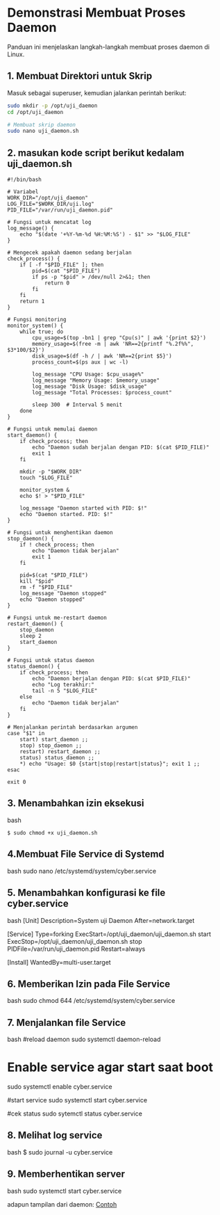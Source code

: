 # Demonstrasi Membuat Proses Daemon

Panduan ini menjelaskan langkah-langkah membuat proses daemon di Linux.

## 1. Membuat Direktori untuk Skrip
Masuk sebagai superuser, kemudian jalankan perintah berikut:
```bash
sudo mkdir -p /opt/uji_daemon
cd /opt/uji_daemon

# Membuat skrip daemon
sudo nano uji_daemon.sh
```


## 2. masukan kode script berikut kedalam  uji_daemon.sh
```
#!/bin/bash

# Variabel
WORK_DIR="/opt/uji_daemon"
LOG_FILE="$WORK_DIR/uji.log"
PID_FILE="/var/run/uji_daemon.pid"

# Fungsi untuk mencatat log
log_message() {
    echo "$(date '+%Y-%m-%d %H:%M:%S') - $1" >> "$LOG_FILE"
}

# Mengecek apakah daemon sedang berjalan
check_process() {
    if [ -f "$PID_FILE" ]; then
        pid=$(cat "$PID_FILE")
        if ps -p "$pid" > /dev/null 2>&1; then
            return 0
        fi
    fi
    return 1
}

# Fungsi monitoring
monitor_system() {
    while true; do
        cpu_usage=$(top -bn1 | grep "Cpu(s)" | awk '{print $2}')
        memory_usage=$(free -m | awk 'NR==2{printf "%.2f%%", $3*100/$2}')
        disk_usage=$(df -h / | awk 'NR==2{print $5}')
        process_count=$(ps aux | wc -l)

        log_message "CPU Usage: $cpu_usage%"
        log_message "Memory Usage: $memory_usage"
        log_message "Disk Usage: $disk_usage"
        log_message "Total Processes: $process_count"

        sleep 300  # Interval 5 menit
    done
}

# Fungsi untuk memulai daemon
start_daemon() {
    if check_process; then
        echo "Daemon sudah berjalan dengan PID: $(cat $PID_FILE)"
        exit 1
    fi

    mkdir -p "$WORK_DIR"
    touch "$LOG_FILE"

    monitor_system &
    echo $! > "$PID_FILE"

    log_message "Daemon started with PID: $!"
    echo "Daemon started. PID: $!"
}

# Fungsi untuk menghentikan daemon
stop_daemon() {
    if ! check_process; then
        echo "Daemon tidak berjalan"
        exit 1
    fi

    pid=$(cat "$PID_FILE")
    kill "$pid"
    rm -f "$PID_FILE"
    log_message "Daemon stopped"
    echo "Daemon stopped"
}

# Fungsi untuk me-restart daemon
restart_daemon() {
    stop_daemon
    sleep 2
    start_daemon
}

# Fungsi untuk status daemon
status_daemon() {
    if check_process; then
        echo "Daemon berjalan dengan PID: $(cat $PID_FILE)"
        echo "Log terakhir:"
        tail -n 5 "$LOG_FILE"
    else
        echo "Daemon tidak berjalan"
    fi
}

# Menjalankan perintah berdasarkan argumen
case "$1" in
    start) start_daemon ;;
    stop) stop_daemon ;;
    restart) restart_daemon ;;
    status) status_daemon ;;
    *) echo "Usage: $0 {start|stop|restart|status}"; exit 1 ;;
esac

exit 0
```

## 3. Menambahkan izin eksekusi
bash
```
$ sudo chmod +x uji_daemon.sh
```

## 4.Membuat File Service di Systemd
bash
sudo nano /etc/systemd/system/cyber.service


## 5. Menambahkan konfigurasi ke file cyber.service
bash
[Unit]
Description=System uji Daemon
After=network.target

[Service]
Type=forking
ExecStart=/opt/uji_daemon/uji_daemon.sh start
ExecStop=/opt/uji_daemon/uji_daemon.sh stop
PIDFile=/var/run/uji_daemon.pid
Restart=always

[Install]
WantedBy=multi-user.target

## 6. Memberikan Izin pada File Service
bash
sudo chmod 644 /etc/systemd/system/cyber.service

## 7. Menjalankan file Service
bash
#reload daemon
sudo systemctl daemon-reload

# Enable service agar start saat boot
sudo systemctl enable cyber.service

#start service
sudo systemctl start cyber.service

#cek status 
sudo sytemctl status cyber.service

## 8. Melihat log service
bash
$ sudo journal -u cyber.service


## 9. Memberhentikan server
bash
sudo systemctl start cyber.service


adapun tampilan dari daemon:
[Contoh](https://drive.google.com/uc?id=1u2AUMSTHRlq1-lVtPZE3GfiWXNguy46r)
